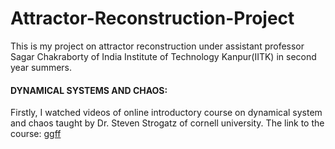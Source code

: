 # Attractor-Reconstruction-Project

This is my project on attractor reconstruction under assistant professor Sagar Chakraborty of India Institute of Technology Kanpur(IITK) in second year summers.

#### DYNAMICAL SYSTEMS AND CHAOS:
Firstly, I watched videos of online introductory course on dynamical system and chaos taught by Dr. Steven Strogatz of cornell university.
The link to the course:
[ggff](http://www.infocobuild.com/education/audio-video-courses/mechanical-engineering/mae5790-spring2014-cornell.html)

